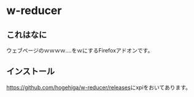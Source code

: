 w-reducer
====
## これはなに
ウェブページのｗｗｗｗ....をｗにするFirefoxアドオンです。

## インストール
<https://github.com/hogehiga/w-reducer/releases>にxpiをおいてあります。

